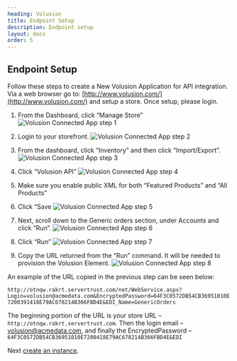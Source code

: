```yaml
---
heading: Volusion
title: Endpoint Setup
description: Endpoint setup
layout: docs
order: 5
---
```


## Endpoint Setup

Follow these steps to create a New Volusion Application for API integration. Via a web browser go to: [http://www.volusion.com/](http://www.volusion.com/) and setup a store. Once setup, please login.

1. From the Dashboard, click “Manage Store”
![Volusion Connected App step 1](http://cloud-elements.com/wp-content/uploads/2015/09/VolusionAPI1.png)

2. Login to your storefront.
![Volusion Connected App step 2](http://cloud-elements.com/wp-content/uploads/2015/09/VolusionAPI2.png)

3. From the dashboard, click “Inventory” and then click “Import/Export”.
![Volusion Connected App step 3](http://cloud-elements.com/wp-content/uploads/2015/09/VolusionAPI3.png)

4. Click “Volusion API”
![Volusion Connected App step 4](http://cloud-elements.com/wp-content/uploads/2015/09/VolusionAPI4.png)

5. Make sure you enable public XML for both “Featured Products” and “All Products”

6. Click “Save
![Volusion Connected App step 5](http://cloud-elements.com/wp-content/uploads/2015/09/VolusionAPI5.png)

7. Next, scroll down to the Generic orders section, under Accounts and click “Run”.
![Volusion Connected App step 6](http://cloud-elements.com/wp-content/uploads/2015/09/VolusionAPI6.png)

8. Click “Run”
![Volusion Connected App step 7](http://cloud-elements.com/wp-content/uploads/2015/09/VolusionAPI7.png)

9. Copy the URL returned from the “Run” command.  It will be needed to provision the Volusion Element.
![Volusion Connected App step 8](http://cloud-elements.com/wp-content/uploads/2015/09/VolusionAPI8.png)

An example of the URL copied in the previous step can be seen below:

`http://otnqw.rakrt.servertrust.com/net/WebService.aspx?Login=volusion@acmedata.com&EncryptedPassword=64F3C0572DB54CB36951010E7200391418E79AC678214B366FBD4E&EDI_Name=GenericOrders`

The beginning portion of the URL is your store URL – `http://otnqw.rakrt.servertrust.com`. Then the login email – volusion@acmedata.com, and finally the EncryptedPassword – `64F3C0572DB54CB36951010E7200418E79AC678214B366FBD4E&EDI`

Next [create an instance](volusion-create-instance.html).
